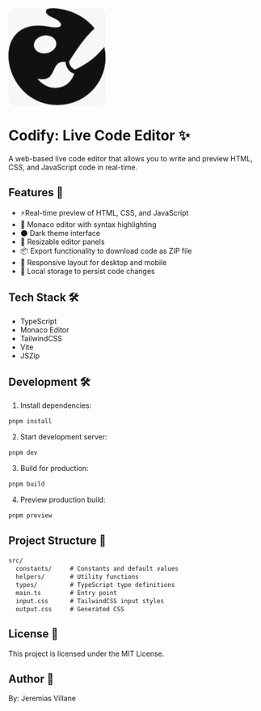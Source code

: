 <img src="public/android-chrome-192x192.png" />

# Codify: Live Code Editor ✨

A web-based live code editor that allows you to write and preview HTML, CSS, and JavaScript code in real-time.

## Features 🚀

- ⚡Real-time preview of HTML, CSS, and JavaScript
- 📄 Monaco editor with syntax highlighting
- 🌑 Dark theme interface
- 🔧 Resizable editor panels
- 📦 Export functionality to download code as ZIP file
- 📱 Responsive layout for desktop and mobile
- 💾 Local storage to persist code changes

## Tech Stack 🛠️

- TypeScript
- Monaco Editor
- TailwindCSS
- Vite
- JSZip

## Development 🛠️

1. Install dependencies:

```sh
pnpm install
```

2. Start development server:

```sh
pnpm dev
```

3. Build for production:

```sh
pnpm build
```

4. Preview production build:

```sh
pnpm preview
```

## Project Structure 📂

```pre
src/
  constants/     # Constants and default values
  helpers/       # Utility functions
  types/         # TypeScript type definitions
  main.ts        # Entry point
  input.css      # TailwindCSS input styles
  output.css     # Generated CSS
```

## License 📜

This project is licensed under the MIT License.

## Author 📌

By: Jeremias Villane
